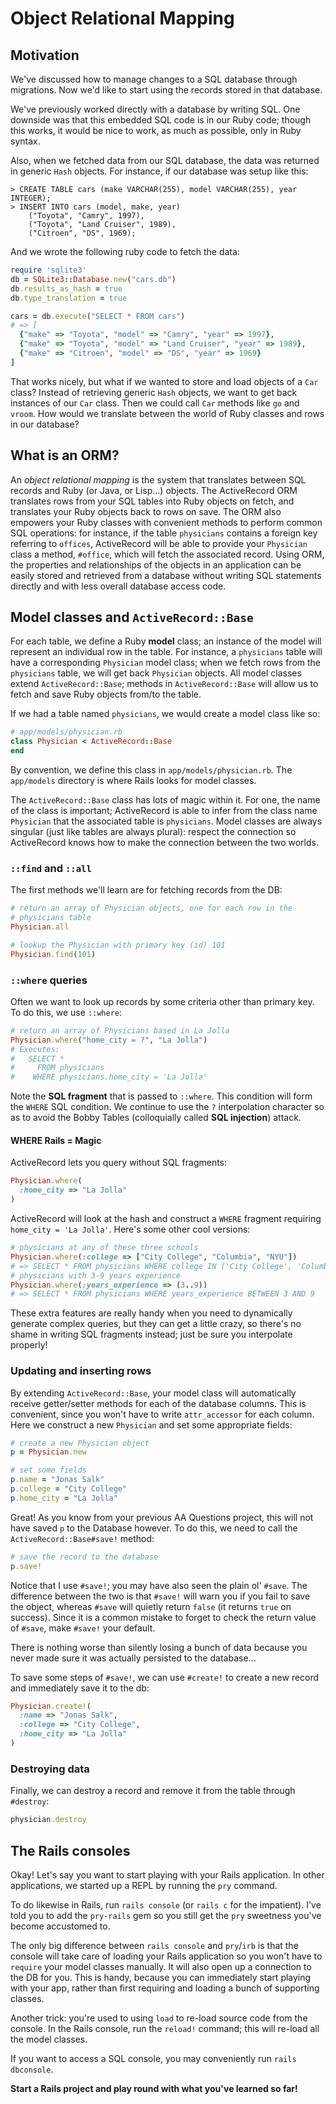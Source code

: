 # Object Relational Mapping

## Motivation

We've discussed how to manage changes to a SQL database through
migrations. Now we'd like to start using the records stored in that
database.

We've previously worked directly with a database by writing SQL. One
downside was that this embedded SQL code is in our Ruby code; though this
works, it would be nice to work, as much as possible, only in Ruby syntax.

Also, when we fetched data from our SQL database, the data was
returned in generic `Hash` objects. For instance, if our database was
setup like this:

    > CREATE TABLE cars (make VARCHAR(255), model VARCHAR(255), year INTEGER);
    > INSERT INTO cars (model, make, year)
        ("Toyota", "Camry", 1997),
        ("Toyota", "Land Cruiser", 1989),
        ("Citroen", "DS", 1969);

And we wrote the following ruby code to fetch the data:

```ruby
require 'sqlite3'
db = SQLite3::Database.new("cars.db")
db.results_as_hash = true
db.type_translation = true

cars = db.execute("SELECT * FROM cars")
# => [
  {"make" => "Toyota", "model" => "Camry", "year" => 1997},
  {"make" => "Toyota", "model" => "Land Cruiser", "year" => 1989},
  {"make" => "Citroen", "model" => "DS", "year" => 1969}
]
```

That works nicely, but what if we wanted to store and load objects of
a `Car` class? Instead of retrieving generic `Hash` objects, we want
to get back instances of our `Car` class. Then we could call `Car`
methods like `go` and `vroom`. How would we translate between the
world of Ruby classes and rows in our database?

## What is an ORM?

An *object relational mapping* is the system that translates between
SQL records and Ruby (or Java, or Lisp...) objects. The ActiveRecord
ORM translates rows from your SQL tables into Ruby objects on fetch,
and translates your Ruby objects back to rows on save. The ORM also
empowers your Ruby classes with convenient methods to perform common
SQL operations: for instance, if the table `physicians` contains a
foreign key referring to `offices`, ActiveRecord will be able to
provide your `Physician` class a method, `#office`, which will fetch
the associated record. Using ORM, the properties and relationships of
the objects in an application can be easily stored and retrieved from
a database without writing SQL statements directly and with less
overall database access code.

## Model classes and `ActiveRecord::Base`

For each table, we define a Ruby **model** class; an instance of the
model will represent an individual row in the table. For instance, a
`physicians` table will have a corresponding `Physician` model class;
when we fetch rows from the `physicians` table, we will get back
`Physician` objects. All model classes extend `ActiveRecord::Base`;
methods in `ActiveRecord::Base` will allow us to fetch and save Ruby
objects from/to the table.

If we had a table named `physicians`, we would create a model
class like so:

```ruby
# app/models/physician.rb
class Physician < ActiveRecord::Base
end
```

By convention, we define this class in `app/models/physician.rb`. The
`app/models` directory is where Rails looks for model classes.

The `ActiveRecord::Base` class has lots of magic within it. For one,
the name of the class is important; ActiveRecord is able to infer from
the class name `Physician` that the associated table is
`physicians`. Model classes are always singular (just like tables are
always plural): respect the connection so ActiveRecord knows how to
make the connection between the two worlds.

### `::find` and `::all`

The first methods we'll learn are for fetching records from the DB:

```ruby
# return an array of Physician objects, one for each row in the
# physicians table
Physician.all

# lookup the Physician with primary key (id) 101
Physician.find(101)
```

### `::where` queries

Often we want to look up records by some criteria other than primary
key. To do this, we use `::where`:

```ruby
# return an array of Physicians based in La Jolla
Physician.where("home_city = ?", "La Jolla")
# Executes:
#   SELECT *
#     FROM physicians
#    WHERE physicians.home_city = 'La Jolla'
```

Note the **SQL fragment** that is passed to `::where`. This condition
will form the `WHERE` SQL condition. We continue to use the `?`
interpolation character so as to avoid the Bobby Tables (colloquially
called **SQL injection**) attack.

#### WHERE Rails = Magic

ActiveRecord lets you query without SQL fragments:

```ruby
Physician.where(
  :home_city => "La Jolla"
)
```

ActiveRecord will look at the hash and construct a `WHERE` fragment
requiring `home_city = 'La Jolla'`. Here's some other cool versions:

```ruby
# physicians at any of these three schools
Physician.where(:college => ["City College", "Columbia", "NYU"])
# => SELECT * FROM physicians WHERE college IN ('City College', 'Columbia', 'NYU');
# physicians with 3-9 years experience
Physician.where(:years_experience => (3..9))
# => SELECT * FROM physicians WHERE years_experience BETWEEN 3 AND 9
```

These extra features are really handy when you need to dynamically
generate complex queries, but they can get a little crazy, so there's no
shame in writing SQL fragments instead; just be sure you interpolate properly!

### Updating and inserting rows

By extending `ActiveRecord::Base`, your model class will automatically
receive getter/setter methods for each of the database columns. This
is convenient, since you won't have to write `attr_accessor` for each
column. Here we construct a new `Physician` and set some appropriate
fields:

```ruby
# create a new Physician object
p = Physician.new

# set some fields
p.name = "Jonas Salk"
p.college = "City College"
p.home_city = "La Jolla"
```

Great! As you know from your previous AA Questions project, this will
not have saved `p` to the Database however. To do this, we need to
call the `ActiveRecord::Base#save!` method:

```ruby
# save the record to the database
p.save!
```

Notice that I use `#save!`; you may have also seen the plain ol'
`#save`. The difference between the two is that `#save!` will warn you
if you fail to save the object, whereas `#save` will quietly return
`false` (it returns `true` on success). Since it is a common mistake
to forget to check the return value of `#save`, make `#save!` your
default.

There is nothing worse than silently losing a bunch of data because
you never made sure it was actually persisted to the database...

To save some steps of `#save!`, we can use `#create!` to create a new
record and immediately save it to the db:

```ruby
Physician.create!(
  :name => "Jonas Salk",
  :college => "City College",
  :home_city => "La Jolla"
)
```

### Destroying data

Finally, we can destroy a record and remove it from the table through
`#destroy`:

```ruby
physician.destroy
```

## The Rails consoles

Okay! Let's say you want to start playing with your Rails
application. In other applications, we started up a REPL by running
the `pry` command.

To do likewise in Rails, run `rails console` (or `rails c` for the
impatient). I've told you to add the `pry-rails` gem so you still get
the `pry` sweetness you've become accustomed to.

The only big difference between `rails console` and `pry`/`irb` is
that the console will take care of loading your Rails application so
you won't have to `require` your model classes manually. It will also
open up a connection to the DB for you. This is handy, because you can
immediately start playing with your app, rather than first requiring
and loading a bunch of supporting classes.

Another trick: you're used to using `load` to re-load source code from
the console. In the Rails console, run the `reload!` command; this
will re-load all the model classes.

If you want to access a SQL console, you may conveniently run `rails
dbconsole`.

**Start a Rails project and play round with what you've learned so
far!**
